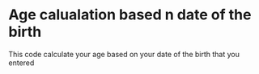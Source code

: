 # Age calualation based n date of the birth
This code calculate your age based on your date of the birth that you entered

